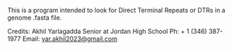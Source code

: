 This is a program intended to look for Direct Terminal Repeats or DTRs in a genome .fasta file.

Credits:
Akhil Yarlagadda
Senior at Jordan High School
Ph: + 1 (346) 387-1977
Email: yar.akhil2023@gmail.com
